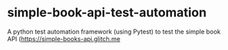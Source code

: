 # simple-book-api-test-automation
A python test automation framework (using Pytest) to test the simple book API (https://simple-books-api.glitch.me
